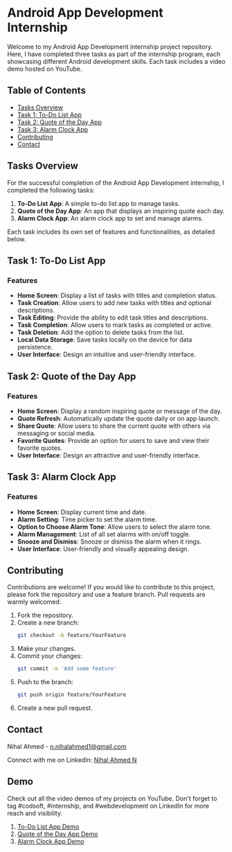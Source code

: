 # Android App Development Internship

Welcome to my Android App Development internship project repository. Here, I have completed three tasks as part of the internship program, each showcasing different Android development skills. Each task includes a video demo hosted on YouTube.

## Table of Contents

- [Tasks Overview](#tasks-overview)
- [Task 1: To-Do List App](#task-1-to-do-list-app)
- [Task 2: Quote of the Day App](#task-2-quote-of-the-day-app)
- [Task 3: Alarm Clock App](#task-3-alarm-clock-app)
- [Contributing](#contributing)
- [Contact](#contact)

## Tasks Overview

For the successful completion of the Android App Development internship, I completed the following tasks:

1. **To-Do List App**: A simple to-do list app to manage tasks.
2. **Quote of the Day App**: An app that displays an inspiring quote each day.
3. **Alarm Clock App**: An alarm clock app to set and manage alarms.

Each task includes its own set of features and functionalities, as detailed below.

## Task 1: To-Do List App

### Features

- **Home Screen**: Display a list of tasks with titles and completion status.
- **Task Creation**: Allow users to add new tasks with titles and optional descriptions.
- **Task Editing**: Provide the ability to edit task titles and descriptions.
- **Task Completion**: Allow users to mark tasks as completed or active.
- **Task Deletion**: Add the option to delete tasks from the list.
- **Local Data Storage**: Save tasks locally on the device for data persistence.
- **User Interface**: Design an intuitive and user-friendly interface.

## Task 2: Quote of the Day App

### Features

- **Home Screen**: Display a random inspiring quote or message of the day.
- **Quote Refresh**: Automatically update the quote daily or on app launch.
- **Share Quote**: Allow users to share the current quote with others via messaging or social media.
- **Favorite Quotes**: Provide an option for users to save and view their favorite quotes.
- **User Interface**: Design an attractive and user-friendly interface.

## Task 3: Alarm Clock App

### Features

- **Home Screen**: Display current time and date.
- **Alarm Setting**: Time picker to set the alarm time.
- **Option to Choose Alarm Tone**: Allow users to select the alarm tone.
- **Alarm Management**: List of all set alarms with on/off toggle.
- **Snooze and Dismiss**: Snooze or dismiss the alarm when it rings.
- **User Interface**: User-friendly and visually appealing design.

## Contributing

Contributions are welcome! If you would like to contribute to this project, please fork the repository and use a feature branch. Pull requests are warmly welcomed.

1. Fork the repository.
2. Create a new branch:
    ```bash
    git checkout -b feature/YourFeature
    ```
3. Make your changes.
4. Commit your changes:
    ```bash
    git commit -m 'Add some feature'
    ```
5. Push to the branch:
    ```bash
    git push origin feature/YourFeature
    ```
6. Create a new pull request.

## Contact

Nihal Ahmed - [n.nihalahmed1@gmail.com](mailto:n.nihalahmed1@gmail.com)

Connect with me on LinkedIn: [Nihal Ahmed N](https://www.linkedin.com/in/nihalahmed07)

## Demo

Check out all the video demos of my projects on YouTube. Don't forget to tag #codsoft, #internship, and #webdevelopment on LinkedIn for more reach and visibility.

1. [To-Do List App Demo](https://www.youtube.com/link_to_todo_list_demo)
2. [Quote of the Day App Demo](https://youtube.com/shorts/Zuel9pAEvjI)
3. [Alarm Clock App Demo](https://www.youtube.com/link_to_alarm_clock_demo)
